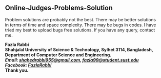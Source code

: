 ## Online-Judges-Problems-Solution

Problem solutions are probably not the best. There may be better solutions in terms of time and space complexity.
There may be bugs in codes. I have tried my best to upload bugs free solutions.
If you have any query, contact me.</br>

**Fazla Rabbi**</br>
**Shahjalal University of Science & Technology, Sylhet 3114, Bangladesh,**</br>
**Department of Computer Science and Engineering.**</br>
***Email: shahedrabbi955@gmail.com, fazla99@student.sust.edu***</br>
***Facebook: [FazlaRabbi](https://www.facebook.com/fazlarabbi955)***</br>
**Thank you.**
